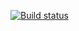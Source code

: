 [![Build status](https://ci.appveyor.com/api/projects/status/vrdxi9cpytww5ebj?svg=true)](https://ci.appveyor.com/project/Slava-82/dz2-1)
